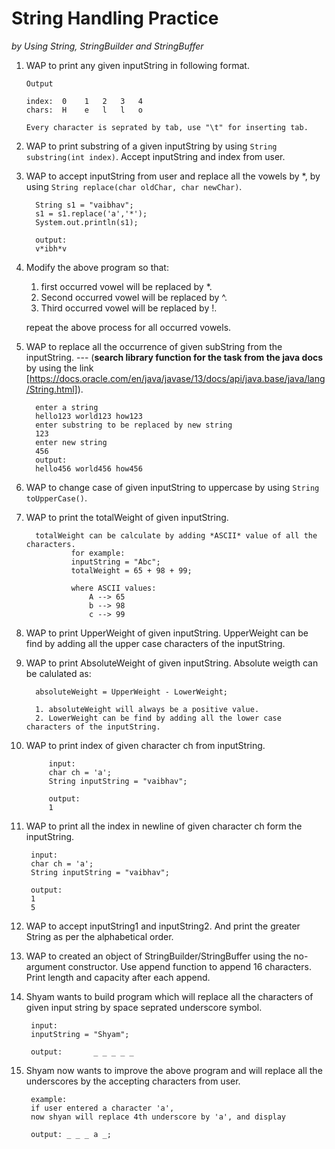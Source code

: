 # String Handling Practice
 *by Using String, StringBuilder and StringBuffer*
 
 1. WAP to print any given inputString in following format.
       
        Output
  
        index:  0    1   2   3   4   
        chars:  H    e   l   l   o
        
        Every character is seprated by tab, use "\t" for inserting tab.
   2. WAP to print substring of a given inputString by using ```String substring(int index)```. Accept inputString and index from user.
   
   3. WAP to accept inputString from user and replace all the vowels by *, by using ```String replace(char oldChar, char newChar)```.
     
            String s1 = "vaibhav";
            s1 = s1.replace('a','*');
            System.out.println(s1);
            
            output:
            v*ibh*v
   
   4. Modify the above program so that:
        1. first occurred vowel will be replaced by *.
        2. Second occurred vowel will be replaced by ^.
        3. Third occurred vowel will be replaced by !.
        
        repeat the above process for all occurred vowels.
   
   5. WAP to replace all the occurrence of given subString from the inputString. --- (**search library function for the task from the java docs** by using the link [https://docs.oracle.com/en/java/javase/13/docs/api/java.base/java/lang/String.html]).
   
            enter a string
            hello123 world123 how123
            enter substring to be replaced by new string
            123
            enter new string
            456
            output:
            hello456 world456 how456
   
   6. WAP to change case of given inputString to uppercase by using ```String toUpperCase()```.
   
   7. WAP to print the totalWeight of given inputString.
            
            totalWeight can be calculate by adding *ASCII* value of all the characters.
                    for example:
                    inputString = "Abc";
                    totalWeight = 65 + 98 + 99;
                    
                    where ASCII values:
                        A --> 65
                        b --> 98
                        c --> 99
            
   8. WAP to print UpperWeight of given inputString. UpperWeight can be find by adding all the upper case characters of the inputString.
   
   9. WAP to print AbsoluteWeight of given inputString. Absolute weigth can be calulated as:
   
            absoluteWeight = UpperWeight - LowerWeight;
            
            1. absoluteWeight will always be a positive value.
            2. LowerWeight can be find by adding all the lower case characters of the inputString.
    
   10. WAP to print index of given character ch from inputString.
        
                input:
                char ch = 'a';
                String inputString = "vaibhav";
                   
                output:
                1        
   
   11. WAP to print all the index in newline of given character ch form the inputString.
   
            input:
            char ch = 'a';
            String inputString = "vaibhav";
   
            output:
            1
            5
            
   12. WAP to accept inputString1 and inputString2. And print the greater String as per the alphabetical order.
   
   13. WAP to created an object of StringBuilder/StringBuffer using the no-argument constructor. Use append function to append 16 characters. Print length and capacity after each append.
   
   14. Shyam wants to build program which will replace all the characters of given input string by space seprated underscore symbol.
   
            input:
            inputString = "Shyam";
            
            output:       _ _ _ _ _
   15. Shyam now wants to improve the above program and will replace all the underscores by the accepting characters from user.
            
            example:
            if user entered a character 'a',
            now shyan will replace 4th underscore by 'a', and display
            
            output: _ _ _ a _;
  
